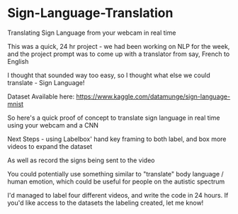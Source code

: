# Sign-Language-Translation
Translating Sign Language from your webcam in real time

This was a quick, 24 hr project - we had been working on NLP for the week, and the project prompt was to come up with a translator from say, French to English

I thought that sounded way too easy, so I thought what else we could translate - Sign Language!

Dataset Available here: https://www.kaggle.com/datamunge/sign-language-mnist

So here's a quick proof of concept to translate sign language in real time using your webcam and a CNN

Next Steps - using Labelbox' hand key framing to both label, and box more videos to expand the dataset

As well as record the signs being sent to the video

You could potentially use something similar to "translate" body language / human emotion, which could be useful for people on the autistic spectrum

I'd managed to label four different videos, and write the code in 24 hours. If you'd like access to the datasets the labeling created, let me know!
